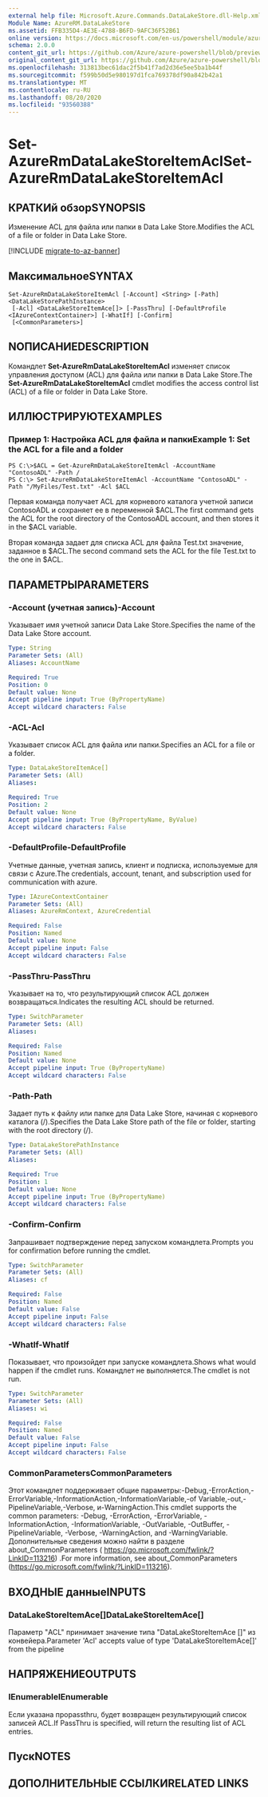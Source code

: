 ```yaml
---
external help file: Microsoft.Azure.Commands.DataLakeStore.dll-Help.xml
Module Name: AzureRM.DataLakeStore
ms.assetid: FFB335D4-AE3E-4788-B6FD-9AFC36F52B61
online version: https://docs.microsoft.com/en-us/powershell/module/azurerm.datalakestore/set-azurermdatalakestoreitemacl
schema: 2.0.0
content_git_url: https://github.com/Azure/azure-powershell/blob/preview/src/ResourceManager/DataLakeStore/Commands.DataLakeStore/help/Set-AzureRmDataLakeStoreItemAcl.md
original_content_git_url: https://github.com/Azure/azure-powershell/blob/preview/src/ResourceManager/DataLakeStore/Commands.DataLakeStore/help/Set-AzureRmDataLakeStoreItemAcl.md
ms.openlocfilehash: 313813bec61dac2f5b41f7ad2d36e5ee5ba1b44f
ms.sourcegitcommit: f599b50d5e980197d1fca769378df90a842b42a1
ms.translationtype: MT
ms.contentlocale: ru-RU
ms.lasthandoff: 08/20/2020
ms.locfileid: "93560388"
---
```

# <span data-ttu-id="431cd-101">Set-AzureRmDataLakeStoreItemAcl</span><span class="sxs-lookup"><span data-stu-id="431cd-101">Set-AzureRmDataLakeStoreItemAcl</span></span>

## <span data-ttu-id="431cd-102">КРАТКИй обзор</span><span class="sxs-lookup"><span data-stu-id="431cd-102">SYNOPSIS</span></span>
<span data-ttu-id="431cd-103">Изменение ACL для файла или папки в Data Lake Store.</span><span class="sxs-lookup"><span data-stu-id="431cd-103">Modifies the ACL of a file or folder in Data Lake Store.</span></span>

[!INCLUDE [migrate-to-az-banner](../../includes/migrate-to-az-banner.md)]

## <span data-ttu-id="431cd-104">Максимальное</span><span class="sxs-lookup"><span data-stu-id="431cd-104">SYNTAX</span></span>

```
Set-AzureRmDataLakeStoreItemAcl [-Account] <String> [-Path] <DataLakeStorePathInstance>
 [-Acl] <DataLakeStoreItemAce[]> [-PassThru] [-DefaultProfile <IAzureContextContainer>] [-WhatIf] [-Confirm]
 [<CommonParameters>]
```

## <span data-ttu-id="431cd-105">NОПИСАНИЕ</span><span class="sxs-lookup"><span data-stu-id="431cd-105">DESCRIPTION</span></span>
<span data-ttu-id="431cd-106">Командлет **Set-AzureRmDataLakeStoreItemAcl** изменяет список управления доступом (ACL) для файла или папки в Data Lake Store.</span><span class="sxs-lookup"><span data-stu-id="431cd-106">The **Set-AzureRmDataLakeStoreItemAcl** cmdlet modifies the access control list (ACL) of a file or folder in Data Lake Store.</span></span>

## <span data-ttu-id="431cd-107">ИЛЛЮСТРИРУЮТ</span><span class="sxs-lookup"><span data-stu-id="431cd-107">EXAMPLES</span></span>

### <span data-ttu-id="431cd-108">Пример 1: Настройка ACL для файла и папки</span><span class="sxs-lookup"><span data-stu-id="431cd-108">Example 1: Set the ACL for a file and a folder</span></span>
```
PS C:\>$ACL = Get-AzureRmDataLakeStoreItemAcl -AccountName "ContosoADL" -Path /
PS C:\> Set-AzureRmDataLakeStoreItemAcl -AccountName "ContosoADL" -Path "/MyFiles/Test.txt" -Acl $ACL
```

<span data-ttu-id="431cd-109">Первая команда получает ACL для корневого каталога учетной записи ContosoADL и сохраняет ее в переменной $ACL.</span><span class="sxs-lookup"><span data-stu-id="431cd-109">The first command gets the ACL for the root directory of the ContosoADL account, and then stores it in the $ACL variable.</span></span>

<span data-ttu-id="431cd-110">Вторая команда задает для списка ACL для файла Test.txt значение, заданное в $ACL.</span><span class="sxs-lookup"><span data-stu-id="431cd-110">The second command sets the ACL for the file Test.txt to the one in $ACL.</span></span>

## <span data-ttu-id="431cd-111">ПАРАМЕТРЫ</span><span class="sxs-lookup"><span data-stu-id="431cd-111">PARAMETERS</span></span>

### <span data-ttu-id="431cd-112">-Account (учетная запись)</span><span class="sxs-lookup"><span data-stu-id="431cd-112">-Account</span></span>
<span data-ttu-id="431cd-113">Указывает имя учетной записи Data Lake Store.</span><span class="sxs-lookup"><span data-stu-id="431cd-113">Specifies the name of the Data Lake Store account.</span></span>

```yaml
Type: String
Parameter Sets: (All)
Aliases: AccountName

Required: True
Position: 0
Default value: None
Accept pipeline input: True (ByPropertyName)
Accept wildcard characters: False
```

### <span data-ttu-id="431cd-114">-ACL</span><span class="sxs-lookup"><span data-stu-id="431cd-114">-Acl</span></span>
<span data-ttu-id="431cd-115">Указывает список ACL для файла или папки.</span><span class="sxs-lookup"><span data-stu-id="431cd-115">Specifies an ACL for a file or a folder.</span></span>

```yaml
Type: DataLakeStoreItemAce[]
Parameter Sets: (All)
Aliases: 

Required: True
Position: 2
Default value: None
Accept pipeline input: True (ByPropertyName, ByValue)
Accept wildcard characters: False
```

### <span data-ttu-id="431cd-116">-DefaultProfile</span><span class="sxs-lookup"><span data-stu-id="431cd-116">-DefaultProfile</span></span>
<span data-ttu-id="431cd-117">Учетные данные, учетная запись, клиент и подписка, используемые для связи с Azure.</span><span class="sxs-lookup"><span data-stu-id="431cd-117">The credentials, account, tenant, and subscription used for communication with azure.</span></span>

```yaml
Type: IAzureContextContainer
Parameter Sets: (All)
Aliases: AzureRmContext, AzureCredential

Required: False
Position: Named
Default value: None
Accept pipeline input: False
Accept wildcard characters: False
```

### <span data-ttu-id="431cd-118">-PassThru</span><span class="sxs-lookup"><span data-stu-id="431cd-118">-PassThru</span></span>
<span data-ttu-id="431cd-119">Указывает на то, что результирующий список ACL должен возвращаться.</span><span class="sxs-lookup"><span data-stu-id="431cd-119">Indicates the resulting ACL should be returned.</span></span>

```yaml
Type: SwitchParameter
Parameter Sets: (All)
Aliases: 

Required: False
Position: Named
Default value: None
Accept pipeline input: True (ByPropertyName)
Accept wildcard characters: False
```

### <span data-ttu-id="431cd-120">-Path</span><span class="sxs-lookup"><span data-stu-id="431cd-120">-Path</span></span>
<span data-ttu-id="431cd-121">Задает путь к файлу или папке для Data Lake Store, начиная с корневого каталога (/).</span><span class="sxs-lookup"><span data-stu-id="431cd-121">Specifies the Data Lake Store path of the file or folder, starting with the root directory (/).</span></span>

```yaml
Type: DataLakeStorePathInstance
Parameter Sets: (All)
Aliases: 

Required: True
Position: 1
Default value: None
Accept pipeline input: True (ByPropertyName)
Accept wildcard characters: False
```

### <span data-ttu-id="431cd-122">-Confirm</span><span class="sxs-lookup"><span data-stu-id="431cd-122">-Confirm</span></span>
<span data-ttu-id="431cd-123">Запрашивает подтверждение перед запуском командлета.</span><span class="sxs-lookup"><span data-stu-id="431cd-123">Prompts you for confirmation before running the cmdlet.</span></span>

```yaml
Type: SwitchParameter
Parameter Sets: (All)
Aliases: cf

Required: False
Position: Named
Default value: False
Accept pipeline input: False
Accept wildcard characters: False
```

### <span data-ttu-id="431cd-124">-WhatIf</span><span class="sxs-lookup"><span data-stu-id="431cd-124">-WhatIf</span></span>
<span data-ttu-id="431cd-125">Показывает, что произойдет при запуске командлета.</span><span class="sxs-lookup"><span data-stu-id="431cd-125">Shows what would happen if the cmdlet runs.</span></span>
<span data-ttu-id="431cd-126">Командлет не выполняется.</span><span class="sxs-lookup"><span data-stu-id="431cd-126">The cmdlet is not run.</span></span>

```yaml
Type: SwitchParameter
Parameter Sets: (All)
Aliases: wi

Required: False
Position: Named
Default value: False
Accept pipeline input: False
Accept wildcard characters: False
```

### <span data-ttu-id="431cd-127">CommonParameters</span><span class="sxs-lookup"><span data-stu-id="431cd-127">CommonParameters</span></span>
<span data-ttu-id="431cd-128">Этот командлет поддерживает общие параметры:-Debug,-ErrorAction,-ErrorVariable,-InformationAction,-InformationVariable,-of Variable,-out,-PipelineVariable,-Verbose, и-WarningAction.</span><span class="sxs-lookup"><span data-stu-id="431cd-128">This cmdlet supports the common parameters: -Debug, -ErrorAction, -ErrorVariable, -InformationAction, -InformationVariable, -OutVariable, -OutBuffer, -PipelineVariable, -Verbose, -WarningAction, and -WarningVariable.</span></span> <span data-ttu-id="431cd-129">Дополнительные сведения можно найти в разделе about_CommonParameters ( https://go.microsoft.com/fwlink/?LinkID=113216) .</span><span class="sxs-lookup"><span data-stu-id="431cd-129">For more information, see about_CommonParameters (https://go.microsoft.com/fwlink/?LinkID=113216).</span></span>

## <span data-ttu-id="431cd-130">ВХОДНЫЕ данные</span><span class="sxs-lookup"><span data-stu-id="431cd-130">INPUTS</span></span>

### <span data-ttu-id="431cd-131">DataLakeStoreItemAce[]</span><span class="sxs-lookup"><span data-stu-id="431cd-131">DataLakeStoreItemAce[]</span></span>
<span data-ttu-id="431cd-132">Параметр "ACL" принимает значение типа "DataLakeStoreItemAce []" из конвейера.</span><span class="sxs-lookup"><span data-stu-id="431cd-132">Parameter 'Acl' accepts value of type 'DataLakeStoreItemAce[]' from the pipeline</span></span>

## <span data-ttu-id="431cd-133">НАПРЯЖЕНИЕ</span><span class="sxs-lookup"><span data-stu-id="431cd-133">OUTPUTS</span></span>

### <span data-ttu-id="431cd-134">IEnumerable<DataLakeStoreItemAce></span><span class="sxs-lookup"><span data-stu-id="431cd-134">IEnumerable<DataLakeStoreItemAce></span></span>
<span data-ttu-id="431cd-135">Если указана проpassthru, будет возвращен результирующий список записей ACL.</span><span class="sxs-lookup"><span data-stu-id="431cd-135">If PassThru is specified, will return the resulting list of ACL entries.</span></span>

## <span data-ttu-id="431cd-136">Пуск</span><span class="sxs-lookup"><span data-stu-id="431cd-136">NOTES</span></span>

## <span data-ttu-id="431cd-137">ДОПОЛНИТЕЛЬНЫЕ ССЫЛКИ</span><span class="sxs-lookup"><span data-stu-id="431cd-137">RELATED LINKS</span></span>


